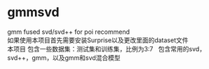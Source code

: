 # gmmsvd
gmm fused svd/svd++ for poi recommend   
如果使用本项目首先需要安装Surprise以及更改里面的dataset文件  
本项目 包含一些数据集：测试集和训练集，比例为3:7         
包含常用的svd，svd++，gmm，以及gmm和svd混合模型  
